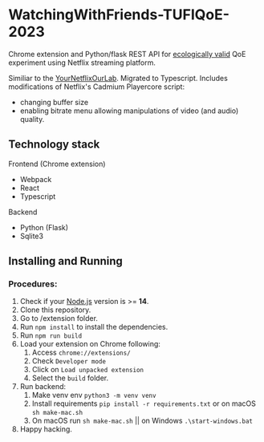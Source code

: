 # WatchingWithFriends-TUFIQoE-2023

Chrome extension and Python/flask REST API for [ecologically valid](https://en.wikipedia.org/wiki/Ecological_validity) QoE experiment using Netflix streaming platform. 

Similiar to the [YourNetflixOurLab](https://github.com/navuyi/YourNetflixOurLab-TUFIQoE-2022.git). Migrated to Typescript. Includes modifications of Netflix's Cadmium Playercore script:
- changing buffer size
- enabling bitrate menu allowing manipulations of video (and audio) quality.

## Technology stack
Frontend (Chrome extension)
- Webpack
- React
- Typescript


Backend
- Python (Flask)
- Sqlite3

## Installing and Running

### Procedures:

1. Check if your [Node.js](https://nodejs.org/) version is >= **14**.
2. Clone this repository.
3. Go to /extension folder.
4. Run `npm install` to install the dependencies.
5. Run `npm run build`
6. Load your extension on Chrome following:
   1. Access `chrome://extensions/`
   2. Check `Developer mode`
   3. Click on `Load unpacked extension`
   4. Select the `build` folder.
7. Run backend:
   1. Make venv env `python3 -m venv venv`
   2. Install requirements `pip install -r requirements.txt` or on macOS `sh make-mac.sh`
   3. On macOS run `sh make-mac.sh` || on Windows `.\start-windows.bat`
8. Happy hacking.
